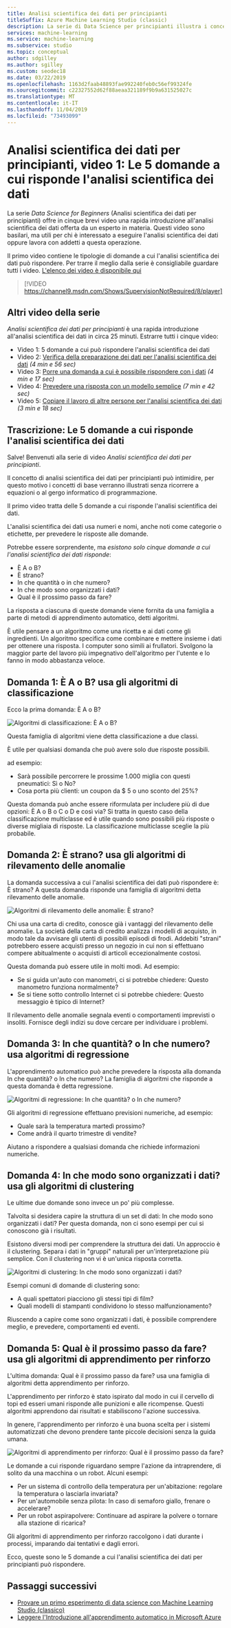 ```yaml
---
title: Analisi scientifica dei dati per principianti
titleSuffix: Azure Machine Learning Studio (classic)
description: La serie di Data Science per principianti illustra i concetti di base in 5 brevi video, partendo con "The 5 Questions Data Science Answers" (Le 5 domande a cui Data Science può rispondere). Da Azure Machine Learning.
services: machine-learning
ms.service: machine-learning
ms.subservice: studio
ms.topic: conceptual
author: sdgilley
ms.author: sgilley
ms.custom: seodec18
ms.date: 03/22/2019
ms.openlocfilehash: 1163d2faab48893fae992240feb0c56ef99324fe
ms.sourcegitcommit: c22327552d62f88aeaa321189f9b9a631525027c
ms.translationtype: MT
ms.contentlocale: it-IT
ms.lasthandoff: 11/04/2019
ms.locfileid: "73493099"
---
```

# <a name="data-science-for-beginners-video-1-the-5-questions-data-science-answers"></a>Analisi scientifica dei dati per principianti, video 1: Le 5 domande a cui risponde l'analisi scientifica dei dati
La serie *Data Science for Beginners* (Analisi scientifica dei dati per principianti) offre in cinque brevi video una rapida introduzione all'analisi scientifica dei dati offerta da un esperto in materia. Questi video sono basilari, ma utili per chi è interessato a eseguire l'analisi scientifica dei dati oppure lavora con addetti a questa operazione.

Il primo video contiene le tipologie di domande a cui l'analisi scientifica dei dati può rispondere. Per trarre il meglio dalla serie è consigliabile guardare tutti i video. [L'elenco dei video è disponibile qui](#other-videos-in-this-series)
<br>

> [!VIDEO https://channel9.msdn.com/Shows/SupervisionNotRequired/8/player]
>
>

## <a name="other-videos-in-this-series"></a>Altri video della serie
*Analisi scientifica dei dati per principianti* è una rapida introduzione all'analisi scientifica dei dati in circa 25 minuti. Estrarre tutti i cinque video:

* Video 1: 5 domande a cui può rispondere l'analisi scientifica dei dati
* Video 2: [Verifica della preparazione dei dati per l'analisi scientifica dei dati](data-science-for-beginners-is-your-data-ready-for-data-science.md) *(4 min e 56 sec)*
* Video 3: [Porre una domanda a cui è possibile rispondere con i dati](data-science-for-beginners-ask-a-question-you-can-answer-with-data.md) *(4 min e 17 sec)*
* Video 4: [Prevedere una risposta con un modello semplice](data-science-for-beginners-predict-an-answer-with-a-simple-model.md) *(7 min e 42 sec)*
* Video 5: [Copiare il lavoro di altre persone per l'analisi scientifica dei dati](data-science-for-beginners-copy-other-peoples-work-to-do-data-science.md) *(3 min e 18 sec)*

## <a name="transcript-the-5-questions-data-science-answers"></a>Trascrizione: Le 5 domande a cui risponde l'analisi scientifica dei dati
Salve! Benvenuti alla serie di video *Analisi scientifica dei dati per principianti*.

Il concetto di analisi scientifica dei dati per principianti può intimidire, per questo motivo i concetti di base verranno illustrati senza ricorrere a equazioni o al gergo informatico di programmazione.

Il primo video tratta delle 5 domande a cui risponde l'analisi scientifica dei dati.

L'analisi scientifica dei dati usa numeri e nomi, anche noti come categorie o etichette, per prevedere le risposte alle domande.

Potrebbe essere sorprendente, ma *esistono solo cinque domande a cui l'analisi scientifica dei dati risponde*:

* È A o B?
* È strano?
* In che quantità o in che numero?
* In che modo sono organizzati i dati?
* Qual è il prossimo passo da fare?

La risposta a ciascuna di queste domande viene fornita da una famiglia a parte di metodi di apprendimento automatico, detti algoritmi.

È utile pensare a un algoritmo come una ricetta e ai dati come gli ingredienti. Un algoritmo specifica come combinare e mettere insieme i dati per ottenere una risposta. I computer sono simili ai frullatori. Svolgono la maggior parte del lavoro più impegnativo dell'algoritmo per l'utente e lo fanno in modo abbastanza veloce.

## <a name="question-1-is-this-a-or-b-uses-classification-algorithms"></a>Domanda 1: È A o B? usa gli algoritmi di classificazione
Ecco la prima domanda: È A o B?

![Algoritmi di classificazione: È A o B?](./media/data-science-for-beginners-the-5-questions-data-science-answers/classification-algorithms.png)

Questa famiglia di algoritmi viene detta classificazione a due classi.

È utile per qualsiasi domanda che può avere solo due risposte possibili.

ad esempio:

* Sarà possibile percorrere le prossime 1.000 miglia con questi pneumatici: Sì o No?
* Cosa porta più clienti: un coupon da $ 5 o uno sconto del 25%?

Questa domanda può anche essere riformulata per includere più di due opzioni: È A o B o C o D e così via?  Si tratta in questo caso della classificazione multiclasse ed è utile quando sono possibili più risposte o diverse migliaia di risposte. La classificazione multiclasse sceglie la più probabile.

## <a name="question-2-is-this-weird-uses-anomaly-detection-algorithms"></a>Domanda 2: È strano? usa gli algoritmi di rilevamento delle anomalie
La domanda successiva a cui l'analisi scientifica dei dati può rispondere è: È strano? A questa domanda risponde una famiglia di algoritmi detta rilevamento delle anomalie.

![Algoritmi di rilevamento delle anomalie: È strano?](./media/data-science-for-beginners-the-5-questions-data-science-answers/anomaly-detection-algorithms.png)

Chi usa una carta di credito, conosce già i vantaggi del rilevamento delle anomalie. La società della carta di credito analizza i modelli di acquisto, in modo tale da avvisare gli utenti di possibili episodi di frodi. Addebiti "strani" potrebbero essere acquisti presso un negozio in cui non si effettuano compere abitualmente o acquisti di articoli eccezionalmente costosi.

Questa domanda può essere utile in molti modi. Ad esempio:

* Se si guida un'auto con manometri, ci si potrebbe chiedere: Questo manometro funziona normalmente?
* Se si tiene sotto controllo Internet ci si potrebbe chiedere: Questo messaggio è tipico di Internet?

Il rilevamento delle anomalie segnala eventi o comportamenti imprevisti o insoliti. Fornisce degli indizi su dove cercare per individuare i problemi.

## <a name="question-3-how-much-or-how-many-uses-regression-algorithms"></a>Domanda 3: In che quantità? o In che numero? usa algoritmi di regressione
L'apprendimento automatico può anche prevedere la risposta alla domanda In che quantità? o In che numero? La famiglia di algoritmi che risponde a questa domanda è detta regressione.

![Algoritmi di regressione: In che quantità? o In che numero?](./media/data-science-for-beginners-the-5-questions-data-science-answers/regression-algorithms.png)

Gli algoritmi di regressione effettuano previsioni numeriche, ad esempio:

* Quale sarà la temperatura martedì prossimo?  
* Come andrà il quarto trimestre di vendite?

Aiutano a rispondere a qualsiasi domanda che richiede informazioni numeriche.

## <a name="question-4-how-is-this-organized-uses-clustering-algorithms"></a>Domanda 4: In che modo sono organizzati i dati? usa gli algoritmi di clustering
Le ultime due domande sono invece un po' più complesse.

Talvolta si desidera capire la struttura di un set di dati: In che modo sono organizzati i dati? Per questa domanda, non ci sono esempi per cui si conoscono già i risultati.

Esistono diversi modi per comprendere la struttura dei dati. Un approccio è il clustering. Separa i dati in "gruppi" naturali per un'interpretazione più semplice. Con il clustering non vi è un'unica risposta corretta.

![Algoritmi di clustering: In che modo sono organizzati i dati?](./media/data-science-for-beginners-the-5-questions-data-science-answers/clustering-algorithms.png)

Esempi comuni di domande di clustering sono:

* A quali spettatori piacciono gli stessi tipi di film?
* Quali modelli di stampanti condividono lo stesso malfunzionamento?

Riuscendo a capire come sono organizzati i dati, è possibile comprendere meglio, e prevedere, comportamenti ed eventi.  

## <a name="question-5-what-should-i-do-now-uses-reinforcement-learning-algorithms"></a>Domanda 5: Qual è il prossimo passo da fare? usa gli algoritmi di apprendimento per rinforzo
L'ultima domanda: Qual è il prossimo passo da fare? usa una famiglia di algoritmi detta apprendimento per rinforzo.

L'apprendimento per rinforzo è stato ispirato dal modo in cui il cervello di topi ed esseri umani risponde alle punizioni e alle ricompense. Questi algoritmi apprendono dai risultati e stabiliscono l'azione successiva.

In genere, l'apprendimento per rinforzo è una buona scelta per i sistemi automatizzati che devono prendere tante piccole decisioni senza la guida umana.

![Algoritmi di apprendimento per rinforzo: Qual è il prossimo passo da fare?](./media/data-science-for-beginners-the-5-questions-data-science-answers/reinforcement-learning-algorithms.png)

Le domande a cui risponde riguardano sempre l'azione da intraprendere, di solito da una macchina o un robot. Alcuni esempi:

* Per un sistema di controllo della temperatura per un'abitazione: regolare la temperatura o lasciarla invariata?  
* Per un'automobile senza pilota: In caso di semaforo giallo, frenare o accelerare?  
* Per un robot aspirapolvere: Continuare ad aspirare la polvere o tornare alla stazione di ricarica?

Gli algoritmi di apprendimento per rinforzo raccolgono i dati durante i processi, imparando dai tentativi e dagli errori.

Ecco, queste sono le 5 domande a cui l'analisi scientifica dei dati per principianti può rispondere.

## <a name="next-steps"></a>Passaggi successivi
* [Provare un primo esperimento di data science con Machine Learning Studio (classico)](create-experiment.md)
* [Leggere l'Introduzione all'apprendimento automatico in Microsoft Azure](/azure/machine-learning/preview/overview-what-is-azure-ml)

